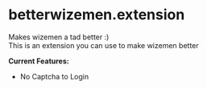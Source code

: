 # betterwizemen.extension
Makes wizemen a tad better :)  
This is an extension you can use to make wizemen better 
 
**Current Features:**
- No Captcha to Login
